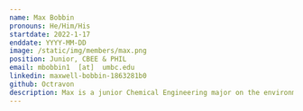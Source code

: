 ```yaml
---
name: Max Bobbin
pronouns: He/Him/His
startdate: 2022-1-17
enddate: YYYY-MM-DD
image: /static/img/members/max.png
position: Junior, CBEE & PHIL
email: mbobbin1  [at]  umbc.edu
linkedin: maxwell-bobbin-1863281b0
github: Octravon
description: Max is a junior Chemical Engineering major on the environmental track pursuing a second major in philosophy. He enjoys working with other people to tackle new fields of research and apply them to in the goal of making a better world. In his free time, Max enjoys playing DnD and reading.
---
```

